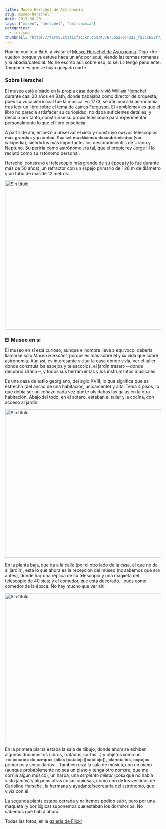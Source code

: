 ```yaml
---
title: Museo Herschel de Astronomía
slug: museo-herschel
date: 2017-08-20
tags: ["museo", "herschel", "astronomía"]
categories:
  - turismo
thumbnail: "https://farm5.staticflickr.com/4376/36527664322_fa3cc652f7_z.jpg"
---
```


Hoy he vuelto a Bath, a visitar el [Museo Herschel de
Astronomía][museo]. Digo «he vuelto» porque ya estuve hace un año por aquí,
viendo las termas romanas y la abadía/catedral. No he escrito aún
sobre eso, lo sé. Lo tengo pendiente. Tampoco es que se haya quejado
nadie.

### Sobre Herschel

El museo está alojado en la propia casa donde
vivió [William Herschel][herschel] durante casi 20 años en Bath, donde
trabajaba como director de orquesta, pues su vocación inicial fue la
música. En 1773, se aficionó a la astronomía tras leer un libro sobre
el tema de [James Ferguson][ferguson]. El «problema» es que el libro
no parecía satisfacer su curiosidad, no daba suficientes detalles, y
decidió por tanto, construirse su propio telescopio para experimentar
personalmente lo que el libro enseñaba.

A partir de ahí, empezó a observar el cielo y construyó nuevos
telescopios más grandes y potentes. Realizó muchísimos descubrimientos
(ver wikipedia), siendo los más importantes los descubrimientos de
Urano y Neptuno. Su pericia como astrónomo era tal, que el propio rey
Jorge III lo reclutó como su astónomo personal.

Herschel construyó [el telescopio más grande de su época][telescopio]
(y lo fue durante más de 50 años), un refractor con un espejo primario
de 1'26 m de diámetro y un tubo de más de 12 metros.

<a data-flickr-embed="true" data-header="true" data-footer="true"  href="https://www.flickr.com/photos/149690786@N07/35861863074/in/album-72157684323103432/" title="Sin título"><img src="https://farm5.staticflickr.com/4336/35861863074_61b9f69018_z.jpg" width="640" height="480" alt="Sin título"></a><script async src="//embedr.flickr.com/assets/client-code.js" charset="utf-8"></script>

### El Museo en sí

El museo en sí está curioso, aunque el nombre lleva a equívoco:
debería llamarse sólo _Museo Herschel_, porque es más sobre él y su
vida que sobre astronomía. Aún así, es interesante visitar la casa
donde vivía, ver el taller donde construía los espejos y telescopios,
el jardín trasero --donde decubrió Urano--, y todos sus herramientas y
los instrumentos musicales.

Es una casa de estilo georgiano, del siglo XVIII, lo que significa que
es estrecha (del ancho de una habitación, unicamente) y alta. Tenía 4
pisos, lo que debía ser un coñazo cada vez que te olvidabas las gafas
en la otra habitación. Abajo del todo, en el sótano, estaban el taller y la cocina,
con acceso al jardín.

<a data-flickr-embed="true" data-header="true" data-footer="true"  href="https://www.flickr.com/photos/149690786@N07/36301681670/in/album-72157684323103432/" title="Sin título"><img src="https://farm5.staticflickr.com/4390/36301681670_b848e88993_z.jpg" width="640" height="480" alt="Sin título"></a><script async src="//embedr.flickr.com/assets/client-code.js" charset="utf-8"></script>

En la planta baja, que da a la calle (por el otro lado de la casa, el
que no da al jardín), está lo que ahora es la recepción del museo (no
sabemos qué era antes), donde hay una réplica de su telescopio y una
maqueta del telescopio de 40 pies; y el comedor, que está decorado…
pues como comedor de la época. No hay mucho que ver ahí.

<a data-flickr-embed="true" data-header="true" data-footer="true"  href="https://www.flickr.com/photos/149690786@N07/36697017705/in/album-72157684323103432/" title="Sin título"><img src="https://farm5.staticflickr.com/4358/36697017705_c00ef8e9cc_z.jpg" width="640" height="480" alt="Sin título"></a><script async src="//embedr.flickr.com/assets/client-code.js" charset="utf-8"></script>

En la primera planta estaba la sala de dibujo, donde ahora se exhiben
algunos documentos (libros, tratados, cartas…) y objetos como un
«telescopio de campo» (alias [catalejo][catalejo]), planetarios,
espejos primarios y secundarios… También está la sala de música, con
un piano (aunque probablemente no sea un piano y tenga otro nombre,
que me corrija algún músico), un harpa, una _serpiente militar_ (cosa
que no había visto jamás) y algunas otras cosas curiosas, como uno de
los vestidos de Carloline Herschel, la hermana y ayudante/secretaria
del astrónomo, que vivía con él.

La segunda planta estaba cerrada y no hemos podido subir, pero por una
maqueta (y por lógica) suponemos que estaban los dormitorios. No
sabemos qué habrá ahora.

Todas las fotos, en la [galería de Flickr][flickr]

[herschel]: https://es.wikipedia.org/wiki/William_Herschel
[ferguson]: https://es.wikipedia.org/wiki/James_Ferguson
[museo]: http://herschelmuseum.org.uk/
[telescopio]: https://es.wikipedia.org/wiki/Telescopio_de_40_pies
[flickr]: https://flic.kr/s/aHsm1xfyLQ

